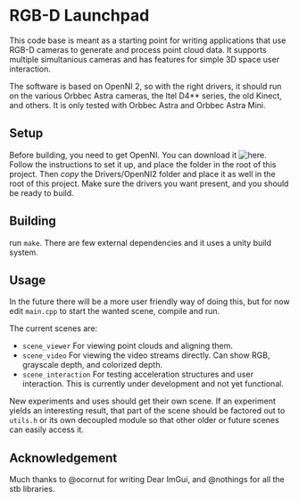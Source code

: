RGB-D Launchpad
===============

This code base is meant as a starting point for writing applications that use RGB-D cameras to generate and process point cloud data.
It supports multiple simultanious cameras and has features for simple 3D space user interaction.

The software is based on OpenNI 2, so with the right drivers, it should run on the various Orbbec Astra cameras, the Itel D4** series, the old Kinect, and others. It is only tested with Orbbec Astra and Orbbec Astra Mini.

## Setup
Before building, you need to get OpenNI. You can download it ![here](https://structure.io/openni). Follow the instructions to set it up, and place the folder in the root of this project. Then _copy_ the Drivers/OpenNI2 folder and place it as well in the root of this project. Make sure the drivers you want present, and you should be ready to build.

## Building
run `make`. There are few external dependencies and it uses a unity build system.

## Usage
In the future there will be a more user friendly way of doing this, but for now edit `main.cpp` to start the wanted scene, compile and run.

The current scenes are:
- `scene_viewer` For viewing point clouds and aligning them.
- `scene_video` For viewing the video streams directly. Can show RGB, grayscale depth, and colorized depth.
- `scene_interaction` For testing acceleration structures and user interaction. This is currently under development and not yet functional.

New experiments and uses should get their own scene. If an experiment yields an interesting result, that part of the scene should be factored out to `utils.h` or its own decoupled module so that other older or future scenes can easily access it.

## Acknowledgement
Much thanks to @ocornut for writing Dear ImGui, and @nothings for all the stb libraries.

